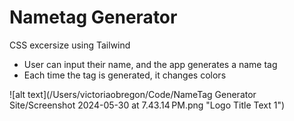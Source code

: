 # Nametag Generator
CSS excersize using Tailwind

- User can input their name, and the app generates a name tag
- Each time the tag is generated, it changes colors

![alt text](/Users/victoriaobregon/Code/NameTag Generator Site/Screenshot 2024-05-30 at 7.43.14 PM.png "Logo Title Text 1")
